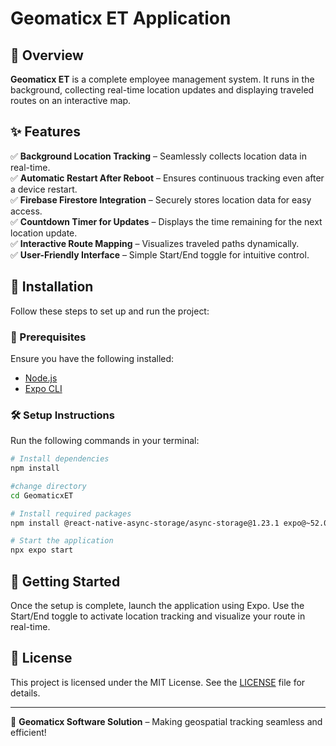 # Geomaticx ET Application



## 🚀 Overview
**Geomaticx ET** is a complete employee management system. It runs in the background, collecting real-time location updates and displaying traveled routes on an interactive map.

## ✨ Features
✅ **Background Location Tracking** – Seamlessly collects location data in real-time.  
✅ **Automatic Restart After Reboot** – Ensures continuous tracking even after a device restart.  
✅ **Firebase Firestore Integration** – Securely stores location data for easy access.  
✅ **Countdown Timer for Updates** – Displays the time remaining for the next location update.  
✅ **Interactive Route Mapping** – Visualizes traveled paths dynamically.  
✅ **User-Friendly Interface** – Simple Start/End toggle for intuitive control.  

## 📌 Installation
Follow these steps to set up and run the project:

### 🔧 Prerequisites
Ensure you have the following installed:
- [Node.js](https://nodejs.org/)
- [Expo CLI](https://expo.dev/tools)

### 🛠 Setup Instructions
Run the following commands in your terminal:

```sh
# Install dependencies
npm install

#change directory
cd GeomaticxET

# Install required packages
npm install @react-native-async-storage/async-storage@1.23.1 expo@~52.0.42 expo-location@~18.0.10 expo-router@~4.0.20 expo-system-ui@~4.0.9 react-native@0.76.9 react-native-maps@1.18.0

# Start the application
npx expo start
```

## 🚀 Getting Started
Once the setup is complete, launch the application using Expo. Use the Start/End toggle to activate location tracking and visualize your route in real-time.

## 📝 License
This project is licensed under the MIT License. See the [LICENSE](LICENSE) file for details.

---
🎯 **Geomaticx Software Solution** – Making geospatial tracking seamless and efficient!
